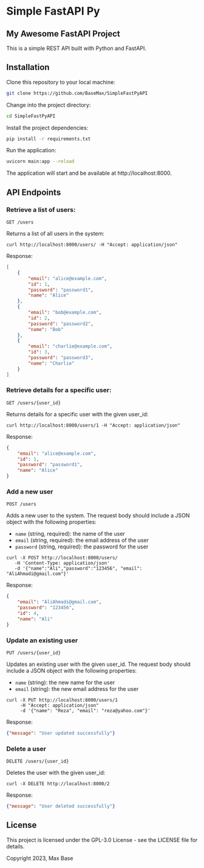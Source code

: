 # Simple FastAPI Py

## My Awesome FastAPI Project

This is a simple REST API built with Python and FastAPI.

## Installation

Clone this repository to your local machine:
```bash
git clone https://github.com/BaseMax/SimpleFastPyAPI
```

Change into the project directory:

```bash
cd SimpleFastPyAPI
```

Install the project dependencies:

```bash
pip install -r requirements.txt
```

Run the application:

```bash
uvicorn main:app --reload
```

The application will start and be available at http://localhost:8000.

## API Endpoints

### Retrieve a list of users:

```http
GET /users
```

Returns a list of all users in the system:

```console
curl http://localhost:8000/users/ -H "Accept: application/json"
```
Response:

```json
[
    {
        "email": "alice@example.com",
        "id": 1,
        "password": "password1",
        "name": "Alice"
    },
    {
        "email": "bob@example.com",
        "id": 2,
        "password": "password2",
        "name": "Bob"
    },
    {
        "email": "charlie@example.com",
        "id": 3,
        "password": "password3",
        "name": "Charlie"
    }
]
```

### Retrieve details for a specific user:

```http
GET /users/{user_id}
```
Returns details for a specific user with the given user_id:

```console
curl http://localhost:8000/users/1 -H "Accept: application/json"
```
Response:
```json
{
    "email": "alice@example.com",
    "id": 1,
    "password": "password1",
    "name": "Alice"
}
```

### Add a new user

```http
POST /users
```

Adds a new user to the system. The request body should include a JSON object with the following properties:

  - `name` (string, required): the name of the user
  - `email` (string, required): the email address of the user
  - `password` (string, required): the password for the user

```console
curl -X POST http://localhost:8000/users/
   -H 'Content-Type: application/json'
   -d '{"name":"Ali","password":"123456", "email": "AliAhmadi@gmail.com"}'
```
Response:

```json
{
    "email": "AliAhmadi@gmail.com",
    "password": "123456", 
    "id": 4, 
    "name": "Ali"
}
```


### Update an existing user
```http
PUT /users/{user_id}
```

Updates an existing user with the given user_id. The request body should include a JSON object with the following properties:

  -  `name` (string): the new name for the user
  -  `email` (string): the new email address for the user

```console
curl -X PUT http://localhost:8000/users/1
     -H "Accept: application/json"
     -d '{"name": "Reza", "email": "reza@yahoo.com"}'
```
Response:
```json
{"message": "User updated successfully"}
```

### Delete a user

```http
DELETE /users/{user_id}
```

Deletes the user with the given user_id:

```console
curl -X DELETE http://localhost:8000/2
```

Response:
```json
{"message": "User deleted successfully"}
```

## License

This project is licensed under the GPL-3.0 License - see the LICENSE file for details.

Copyright 2023, Max Base

